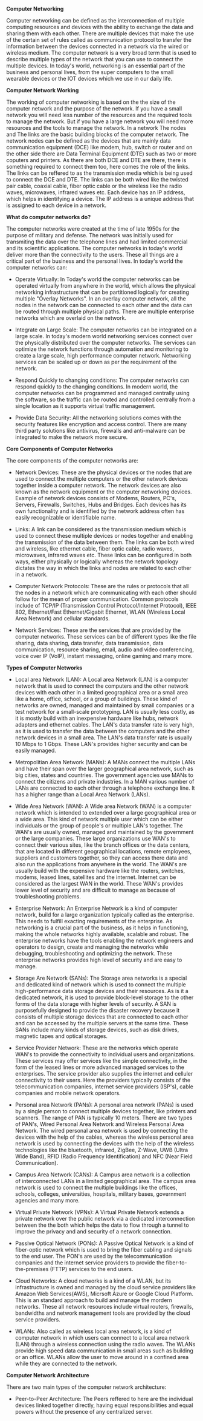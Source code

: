 **Computer Networking**

Computer networking can be defined as the interconnection of multiple computing resources and devices with the ability to exchange the data and sharing them with each other. There are multiple devices that make the use of the certain set of rules called as communication protocol to transfer the information between the devices connected in a network via the wired or wireless medium. The computer network is a very broad term that is used to describe multiple types of the network that you can use to connect the multiple devices. In today's world, networking is an essential part of the business and personal lives, from the super computers to the small wearable devices or the IOT devices which we use in our daily life.

**Computer Network Working**

The working of computer networking is based on the the size of the computer network and the purpose of the network. If you have a small network you will need less number of the resources and the required tools to manage the network. But if you have a large network you will need more resources and the tools to manage the network. In a network The nodes and The links are the basic building blocks of the computer network. The network nodes can be defined as the devices that are mainly data communication equipment (DCE) like modem, hub, switch or router and on the other side there are Data Terminal Equipment (DTE) such as two or more coputers and printers. As there are both DCE and DTE are there, there is something required to connect them too, here comes the role of the links. The links can be reffered to as the transmission media which is being used to connect the DCE and DTE. The links can be both wired like the twisted pair cable, coaxial cable, fiber optic cable or the wireless like the radio waves, microwaves, infrared waves etc. Each device has an IP address, which helps in identifying a device. The IP address is a unique address that is assigned to each device in a network.

**What do computer networks do?**

The computer networks were created at the time of late 1950s for the purpose of military and defense. The network was initially used for transmiting the data over the telephone lines and had limited commercial and its scientific applications. The computer networks in today's world deliver more than the connectivity to the users. These all things are a critical part of the business and the personal lives. In today's world the computer networks can:

- Operate Virtually: In Today's world the computer networks can be operated virtually from anywhere in the world, which allows the physical networking infrastructure that can be partitioned logically for creating multiple "Overlay Networks". In an overlay computer network, all the nodes in the network can be connected to each other and the data can be routed through multiple physical paths. There are multiple enterprise networks which are overlaid on the network.

- Integrate on Large Scale: The computer networks can be integrated on a large scale. In today's modern world networking services connect over the physically distributed over the computer networks. The services can optimize the network functions through automation and monitoring to create a large scale, high performance computer network. Networking services can be scaled up or down as per the requirement of the network.

- Respond Quickly to changing conditions: The computer networks can respond quickly to the changing conditions. In modern world, the computer networks can be programmed and managed centrally using the software, so the traffic can be routed and controlled centrally from a single location as it supports virtual traffic management.

- Provide Data Security: All the networking solutions comes with the security features like encryption and access control. There are many third party solutions like antivirus, firewalls and anti-malware can be integrated to make the network more secure.

**Core Components of Computer Networks**

The core components of the computer networks are:

- Network Devices: These are the physical devices or the nodes that are used to connect the multiple computers or the other network devices together inside a computer network. The network devices are also known as the network equipment or the computer networking devices. Example of network devices consists of Modems, Routers, PC's, Servers, Firewalls, Switches, Hubs and Bridges. Each devices has its own functionality and is identified by the network address often has easily recognizable or identifiable name.

- Links: A link can be considered as the transmission medium which is used to connect these multiple devices or nodes together and enabling the transmission of the data between them. The links can be both wired and wireless, like ethernet cable, fiber optic cable, radio waves, microwaves, infrared waves etc. These links can be configured in both ways, either physically or logically whereas the network topology dictates the way in which the links and nodes are related to each other in a network.

- Computer Network Protocols: These are the rules or protocols that all the nodes in a network which are communicating with each other should follow for the mean of proper communication. Common protocols include of TCP/IP (Transmission Control Protocol/Internet Protocol), IEEE 802, Ethernet/Fast Ethernet/Gigabit Ethernet, WLAN (Wireless Local Area Network) and cellular standards.

- Network Services: These are the services that are provided by the computer networks. These services can be of different types like the file sharing, data sharing, data transfer, data transmission, data communication, resource sharing, email, audio and video conferencing, voice over IP (VoIP), instant messaging, online gaming and many more.

**Types of Computer Networks**

- Local area Network (LAN): A Local area Network (LAN) is a computer network that is used to connect the computers and the other network devices with each other in a limited geographical area or a small area like a home, office, school, or a group of buildings. These kind of networks are owned, managed and maintained by small companies or a test network for a small-scale prototyping. LAN is usually less costly, as it is mostly build with an inexpensive hardware like hubs, network adapters and ethernet cables. The LAN's data transfer rate is very high, as it is used to transfer the data between the computers and the other network devices in a small area. The LAN's data transfer rate is usually 10 Mbps to 1 Gbps. These LAN's provides higher security and can be easily managed.

- Metropolitian Area Network (MANs): A MANs connect the multiple LANs and have their span over the larger geographical area network, such as big cities, states and countries. The government agencies use MANs to connect the citizens and private industries. In a MAN various number of LANs are connected to each other through a telephone exchange line. It has a higher range than a Local Area Network (LANs).

- Wide Area Network (WAN): A Wide area Network (WAN) is a computer network which is intended to extended over a large geographical area or a wide area. This kind of network multiple user which can be either individuals or the group of people's or multiple LAN's together. The WAN's are usually owned, managed and maintained by the government or the large companies. These large organizations use WAN's to connect their various sites, like the branch offices or the data centers, that are located in different geographical locations, remote employees, suppliers and customers together, so they can access there data and also run the applications from anywhere in the world. The WAN's are usually build with the expensive hardware like the routers, switches, modems, leased lines, satellites and the internet. Internet can be considered as the largest WAN in the world. These WAN's provides lower level of security and are difficult to manage as because of troubleshooting problems.

- Enterprise Network: An Enterprise Network is a kind of computer network, build for a large organization typically called as the enterprise. This needs to fulfill exacting requirements of the enterprise. As networking is a crucial part of the business, as it helps in functioning, making the whole networks highly available, scalable and robust. The enterprise networks have the tools enabling the network engineers and operators to design, create and managing the networks while debugging, troubleshooting and optimizing the network. These enterprise networks provides high level of security and are easy to manage.

- Storage Are Network (SANs): The Storage area networks is a special and dedicated kind of network which is used to connect the multiple high-performance data storage devices and their resources. As is it a dedicated network, it is used to provide block-level storage to the other forms of the data storage with higher levels of security. A SAN is purposefully designed to provide the disaster recovery because it consists of multiple storage devices that are connected to each other and can be accessed by the multiple servers at the same time. These SANs include many kinds of storage devices, such as disk drives, magnetic tapes and optical storages.

- Service Provider Network: These are the networks which operate WAN's to provide the connectivity to individual users and organizations. These services may offer services like the simple connectivity, in the form of the leased lines or more advanced managed services to the enterprises. The service provider also supplies the internet and celluler connectivity to their users. Here the providers typically consists of the telecommunication companies, internet service providers (ISP's), cable companies and mobile network operators.

- Personal area Network (PANs): A personal area network (PANs) is used by a single person to connect multiple devices together, like printers and scanners. The range of PAN is typically 10 meters. There are two types of PAN's, Wired Personal Area Network and Wireless Personal Area Network. The wired personal area network is used by connecting the devices with the help of the cables, whereas the wireless personal area network is used by connecting the devices with the help of the wireless technologies like the bluetooth, infrared, ZigBee, Z-Wave, UWB (Ultra Wide Band), RFID (Radio Frequency Identification) and NFC (Near Field Communication).

- Campus Area Network (CANs): A Campus area network is a collection of interconnected LANs in a limited geographical area. The campus area network is used to connect the multiple buildings like the offices, schools, colleges, universities, hospitals, military bases, government agencies and many more.

- Virtual Private Network (VPNs): A Virtual Private Network extends a private network over the public network via a dedicated interconnection between the the both which helps the data to flow through a tunnel to improve the privacy and and security of a network connection.

- Passive Optical Network (PONs): A Passive Optical Network is a kind of fiber-optic network which is used to bring the fiber cabling and signals to the end user. The PON's are used by the telecommunication companies and the internet service providers to provide the fiber-to-the-premises (FTTP) services to the end users.

- Cloud Networks: A cloud networks is a kind of a WLAN, but its infrastructure is owned and managed by the cloud service providers like Amazon Web Services(AWS), Micrsoft Azure or Google Cloud Platform. This is an standard approach to build and manage the mordern networks. These all network resources include virtual routers, firewalls, bandwidths and network management tools are provided by the cloud service providers.

- WLANs: Also called as wireless local area network, is a kind of computer network in which users can connect to a local area network (LAN) through a wireless connection using the radio waves. The WLANs provide high speed data communication in small areas such as building or an office. WLANs allow the user to move around in a confined area while they are connected to the network.

**Computer Network Architecture**

There are two main types of the computer network architecture:

- Peer-to-Peer Architecture: The Peers reffered to here are the individual devices linked together directly, having equal responsibilities and equal powers without the presence of any centralized server.